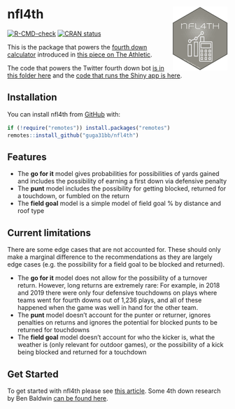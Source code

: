
<!-- README.md is generated from README.Rmd. Please edit that file -->

# **nfl4th** <img src="man/figures/logo.png" align="right" width="25%" min-width="120px"/>

<!-- badges: start -->

[![R-CMD-check](https://github.com/guga31bb/nfl4th/workflows/R-CMD-check/badge.svg)](https://github.com/guga31bb/nfl4th/actions)
[![CRAN
status](https://www.r-pkg.org/badges/version/nfl4th)](https://CRAN.R-project.org/package=nfl4th)
<!-- badges: end -->

This is the package that powers the [fourth down
calculator](https://rbsdm.com/stats/fourth_calculator) introduced in
[this piece on The
Athletic](https://theathletic.com/2144214/2020/10/28/nfl-fourth-down-decisions-the-math-behind-the-leagues-new-aggressiveness/).

The code that powers the Twitter fourth down bot [is in this folder
here](https://github.com/guga31bb/fourth_calculator/tree/main/bot) and
the [code that runs the Shiny app is
here](https://github.com/guga31bb/fourth_calculator/blob/main/app.R).

## Installation

<!-- You can install the released version of nfl4th from [CRAN](https://CRAN.R-project.org) with: -->
<!-- ``` r -->
<!-- install.packages("nfl4th") -->
<!-- ``` -->

You can install nfl4th from [GitHub](https://github.com/) with:

``` r
if (!require("remotes")) install.packages("remotes")
remotes::install_github("guga31bb/nfl4th")
```

## Features

-   The **go for it** model gives probabilities for possibilities of
    yards gained and includes the possibility of earning a first down
    via defensive penalty
-   The **punt** model includes the possibility for getting blocked,
    returned for a touchdown, or fumbled on the return
-   The **field goal** model is a simple model of field goal % by
    distance and roof type

## Current limitations

There are some edge cases that are not accounted for. These should only
make a marginal difference to the recommendations as they are largely
edge cases (e.g. the possibility for a field goal to be blocked and
returned).

-   The **go for it** model does not allow for the possibility of a
    turnover return. However, long returns are extremely rare: For
    example, in 2018 and 2019 there were only four defensive touchdowns
    on plays where teams went for fourth downs out of 1,236 plays, and
    all of these happened when the game was well in hand for the other
    team.
-   The **punt** model doesn’t account for the punter or returner,
    ignores penalties on returns and ignores the potential for blocked
    punts to be returned for touchdowns
-   The **field goal** model doesn’t account for who the kicker is, what
    the weather is (only relevant for outdoor games), or the possibility
    of a kick being blocked and returned for a touchdown

## Get Started

To get started with nfl4th please see [this
article](https://guga31bb.github.io/nfl4th/articles/articles/nfl4th.html).
Some 4th down research by Ben Baldwin [can be found
here](https://guga31bb.github.io/nfl4th/articles/articles/4th-down-research.html).
